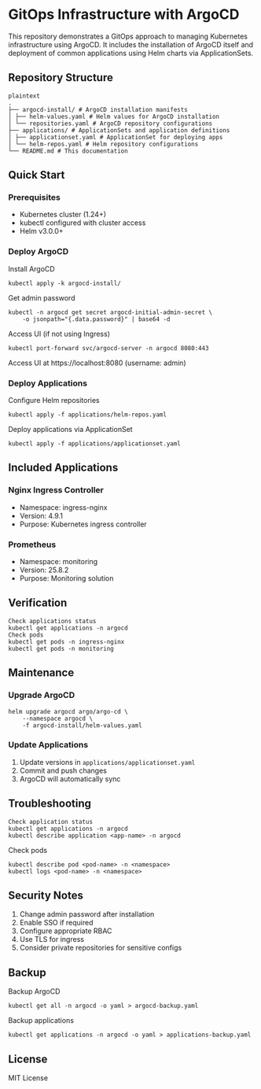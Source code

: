 # GitOps Infrastructure with ArgoCD

This repository demonstrates a GitOps approach to managing Kubernetes infrastructure using ArgoCD. It includes the installation of ArgoCD itself and deployment of common applications using Helm charts via ApplicationSets.

## Repository Structure

```
plaintext
.
├── argocd-install/ # ArgoCD installation manifests
│ ├── helm-values.yaml # Helm values for ArgoCD installation
│ └── repositories.yaml # ArgoCD repository configurations
├── applications/ # ApplicationSets and application definitions
│ ├── applicationset.yaml # ApplicationSet for deploying apps
│ └── helm-repos.yaml # Helm repository configurations
└── README.md # This documentation
```

## Quick Start

### Prerequisites

- Kubernetes cluster (1.24+)
- kubectl configured with cluster access
- Helm v3.0.0+

### Deploy ArgoCD

Install ArgoCD

```console
kubectl apply -k argocd-install/
```

Get admin password

```console
kubectl -n argocd get secret argocd-initial-admin-secret \
    -o jsonpath="{.data.password}" | base64 -d
```

Access UI (if not using Ingress)

```console
kubectl port-forward svc/argocd-server -n argocd 8080:443
```

Access UI at https://localhost:8080 (username: admin)

### Deploy Applications

Configure Helm repositories

```console
kubectl apply -f applications/helm-repos.yaml
```

Deploy applications via ApplicationSet

```console
kubectl apply -f applications/applicationset.yaml
```

## Included Applications

### Nginx Ingress Controller

- Namespace: ingress-nginx
- Version: 4.9.1
- Purpose: Kubernetes ingress controller

### Prometheus

- Namespace: monitoring
- Version: 25.8.2
- Purpose: Monitoring solution

## Verification

```console
Check applications status
kubectl get applications -n argocd
Check pods
kubectl get pods -n ingress-nginx
kubectl get pods -n monitoring
```

## Maintenance

### Upgrade ArgoCD

```console
helm upgrade argocd argo/argo-cd \
    --namespace argocd \
    -f argocd-install/helm-values.yaml
```

### Update Applications

1. Update versions in `applications/applicationset.yaml`
2. Commit and push changes
3. ArgoCD will automatically sync

## Troubleshooting

```console
Check application status
kubectl get applications -n argocd
kubectl describe application <app-name> -n argocd
```

Check pods

```console
kubectl describe pod <pod-name> -n <namespace>
kubectl logs <pod-name> -n <namespace>
```

## Security Notes

1. Change admin password after installation
2. Enable SSO if required
3. Configure appropriate RBAC
4. Use TLS for ingress
5. Consider private repositories for sensitive configs

## Backup

Backup ArgoCD

```console
kubectl get all -n argocd -o yaml > argocd-backup.yaml
```

Backup applications

```console
kubectl get applications -n argocd -o yaml > applications-backup.yaml
```

## License

MIT License
